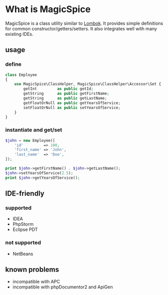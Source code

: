 # What is MagicSpice
MagicSpice is a class utility similar to [Lombok](http://projectlombok.org/).
It provides simple definitions for common constructor/getters/setters.
It also integrates well with many existing IDEs.

## usage
### define

```php
class Employee
{
    use MagicSpice\ClassHelper, MagicSpice\ClassHelper\Accessor\Set {
        getInt         as public getId;
        getString      as public getFirstName;
        getString      as public getLastName;
        getFloatOrNull as public getYearsOfService;
        setFloatOrNull as public setYearsOfService;
    }
}
```

### instantiate and get/set

```php
$john = new Employee([
    'id'         => 100,
    'first_name' => 'John',
    'last_name'  => 'Doe',
]);

print $john->getFirstName() . $john->getLastName();
$john->setYearsOfService(2.5);
print $john->getYearsOfService();
```

## IDE-friendly
### supported
* IDEA
* PhpStorm
* Eclipse PDT

### not supported
* NetBeans

## known problems
* incompatible with APC
* incompatible with phpDocumentor2 and ApiGen
